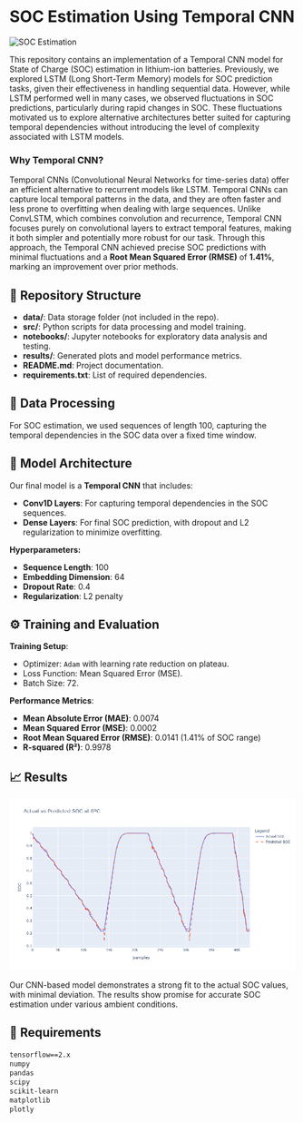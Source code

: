 # SOC Estimation Using Temporal CNN

![SOC Estimation](https://img.shields.io/badge/SOC%20Estimation-Deep%20Learning-brightgreen)

This repository contains an implementation of a Temporal CNN model for State of Charge (SOC) estimation in lithium-ion batteries. Previously, we explored LSTM (Long Short-Term Memory) models for SOC prediction tasks, given their effectiveness in handling sequential data. However, while LSTM performed well in many cases, we observed fluctuations in SOC predictions, particularly during rapid changes in SOC. These fluctuations motivated us to explore alternative architectures better suited for capturing temporal dependencies without introducing the level of complexity associated with LSTM models.

### Why Temporal CNN?
Temporal CNNs (Convolutional Neural Networks for time-series data) offer an efficient alternative to recurrent models like LSTM. Temporal CNNs can capture local temporal patterns in the data, and they are often faster and less prone to overfitting when dealing with large sequences. Unlike ConvLSTM, which combines convolution and recurrence, Temporal CNN focuses purely on convolutional layers to extract temporal features, making it both simpler and potentially more robust for our task. Through this approach, the Temporal CNN achieved precise SOC predictions with minimal fluctuations and a **Root Mean Squared Error (RMSE)** of **1.41%**, marking an improvement over prior methods.

## 📂 Repository Structure

- **data/**: Data storage folder (not included in the repo).
- **src/**: Python scripts for data processing and model training.
- **notebooks/**: Jupyter notebooks for exploratory data analysis and testing.
- **results/**: Generated plots and model performance metrics.
- **README.md**: Project documentation.
- **requirements.txt**: List of required dependencies.


## 🚀 Data Processing

For SOC estimation, we used sequences of length 100, capturing the temporal dependencies in the SOC data over a fixed time window.

## 🔧 Model Architecture

Our final model is a **Temporal CNN** that includes:
- **Conv1D Layers**: For capturing temporal dependencies in the SOC sequences.
- **Dense Layers**: For final SOC prediction, with dropout and L2 regularization to minimize overfitting.

**Hyperparameters:**
- **Sequence Length**: 100
- **Embedding Dimension**: 64
- **Dropout Rate**: 0.4
- **Regularization**: L2 penalty

## ⚙️ Training and Evaluation

**Training Setup**:
- Optimizer: `Adam` with learning rate reduction on plateau.
- Loss Function: Mean Squared Error (MSE).
- Batch Size: 72.

**Performance Metrics**:
- **Mean Absolute Error (MAE)**: 0.0074
- **Mean Squared Error (MSE)**: 0.0002
- **Root Mean Squared Error (RMSE)**: 0.0141 (1.41% of SOC range)
- **R-squared (R²)**: 0.9978

## 📈 Results

![SOC Prediction Plot](results/soc_prediction_plot_0deg.png)

Our CNN-based model demonstrates a strong fit to the actual SOC values, with minimal deviation. The results show promise for accurate SOC estimation under various ambient conditions.

## 📜 Requirements

```plaintext
tensorflow==2.x
numpy
pandas
scipy
scikit-learn
matplotlib
plotly
```